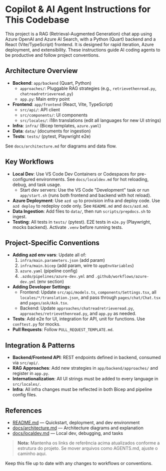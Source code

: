 
# Copilot & AI Agent Instructions for This Codebase

This project is a RAG (Retrieval-Augmented Generation) chat app using Azure OpenAI and Azure AI Search, with a Python (Quart) backend and a React (Vite/TypeScript) frontend. It is designed for rapid iteration, Azure deployment, and extensibility. These instructions guide AI coding agents to be productive and follow project conventions.

## Architecture Overview

- **Backend**: `app/backend` (Quart, Python)
  - `approaches/`: Pluggable RAG strategies (e.g., `retrievethenread.py`, `chatreadretrieveread.py`)
  - `app.py`: Main entry point
- **Frontend**: `app/frontend` (React, Vite, TypeScript)
  - `src/api/`: API client
  - `src/components/`: UI components
  - `src/locales/`: i18n translations (edit all languages for new UI strings)
- **Infra**: `infra/` (Bicep templates, `azure.yaml`)
- **Data**: `data/` (documents for ingestion)
- **Tests**: `tests/` (pytest, Playwright e2e)

See `docs/architecture.md` for diagrams and data flow.

## Key Workflows

- **Local Dev**: Use VS Code Dev Containers or Codespaces for pre-configured environments. See `docs/localdev.md` for hot reloading, debug, and task usage.
  - Start dev servers: Use the VS Code "Development" task or run `app/start.sh` (runs both frontend and backend with hot reload).
- **Azure Deployment**: Use `azd up` to provision infra and deploy code. Use `azd deploy` to redeploy code only. See `README.md` and `docs/azd.md`.
- **Data Ingestion**: Add files to `data/`, then run `scripts/prepdocs.sh` to ingest.
- **Testing**: All tests in `tests/` (pytest). E2E tests in `e2e.py` (Playwright, mocks backend). Activate `.venv` before running tests.

## Project-Specific Conventions

- **Adding azd env vars**: Update all of:
  1. `infra/main.parameters.json` (add param)
  2. `infra/main.bicep` (add param, wire to `appEnvVariables`)
  3. `azure.yaml` (pipeline config)
  4. `.azdo/pipelines/azure-dev.yml` and `.github/workflows/azure-dev.yml` (env section)
- **Adding Developer Settings**:
  - Frontend: Update `src/api/models.ts`, `components/Settings.tsx`, all `locales/*/translation.json`, and pass through `pages/chat/Chat.tsx` and `pages/ask/Ask.tsx`.
  - Backend: Update `approaches/chatreadretrieveread.py`, `approaches/retrievethenread.py`, and `app.py` as needed.
- **Tests**: Add e2e for UI, integration for API, unit for functions. Use `conftest.py` for mocks.
- **Pull Requests**: Follow `PULL_REQUEST_TEMPLATE.md`.

## Integration & Patterns

- **Backend/Frontend API**: REST endpoints defined in backend, consumed via `src/api/`.
- **RAG Approaches**: Add new strategies in `app/backend/approaches/` and register in `app.py`.
- **Internationalization**: All UI strings must be added to every language in `src/locales/`.
- **Infra**: All infra changes must be reflected in both Bicep and pipeline config files.

## References

- [README.md](../README.md) — Quickstart, deployment, and dev environment
- [docs/architecture.md](../docs/architecture.md) — Architecture diagrams and explanation
- [docs/localdev.md](../docs/localdev.md) — Local dev, debugging, and tasks

> **Nota:** Mantenha os links de referência acima atualizados conforme a estrutura do projeto. Se mover arquivos como AGENTS.md, ajuste o caminho aqui.

Keep this file up to date with any changes to workflows or conventions.
